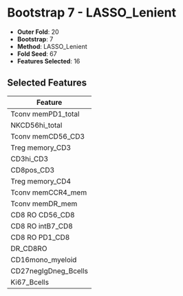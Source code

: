 # Bootstrap 7 - LASSO_Lenient

- **Outer Fold**: 20
- **Bootstrap**: 7
- **Method**: LASSO_Lenient
- **Fold Seed**: 67
- **Features Selected**: 16

## Selected Features

| Feature |
|---------|
| Tconv memPD1_total |
| NKCD56hi_total |
| Tconv memCD56_CD3 |
| Treg memory_CD3 |
| CD3hi_CD3 |
| CD8pos_CD3 |
| Treg memory_CD4 |
| Tconv memCCR4_mem |
| Tconv memDR_mem |
| CD8 RO CD56_CD8 |
| CD8 RO intB7_CD8 |
| CD8 RO PD1_CD8 |
| DR_CD8RO |
| CD16mono_myeloid |
| CD27negIgDneg_Bcells |
| Ki67_Bcells |
